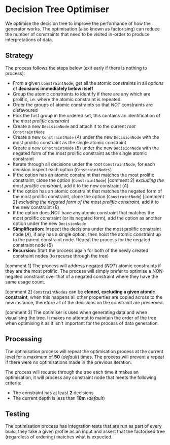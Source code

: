 # Decision Tree Optimiser

We optimise the decision tree to improve the performance of how the generator works. 
The optimisation (also known as factorising) can reduce the number of constraints that need to be visited in-order to produce interpretations of data.

## Strategy

The process follows the steps below (exit early if there is nothing to process):

* From a given `ConstraintNode`, get all the atomic constraints in all _options_ of __decisions immediately below itself__
* Group the atomic constraints to identify if there are any which are prolific, i.e. where the atomic constraint is repeated.
* Order the groups of atomic constraints so that _NOT_ constraints are disfavoured
* Pick the first group in the ordered set, this contains an identification of the _most prolific constraint_
* Create a new `DecisionNode` and attach it to the current _root_ `ConstraintNode`
* Create a new `ConstraintNode` (_A_) under the new `DecisionNode` with the most prolific constraint as the single atomic constraint
* Create a new `ConstraintNode` (_B_) under the new `DecisionNode` with the negated form of the most prolific constraint as the single atomic constraint
* Iterate through all decisions under the root `ConstraintNode`, for each decision inspect each option (`ConstraintNode`s)
* If the option has an atomic constraint that matches the most prolific constraint, clone the option (`ConstraintNode`) [comment 2] _excluding the most prolific constraint_, add it to the new constraint (_A_)
* If the option has an atomic constraint that matches the negated form of the most prolific constraint, clone the option (`ConstraintNode`) [comment 2] _excluding the negated form of the most prolific constraint_, add it to the new constraint (_B_)
* If the option does NOT have any atomic constraint that matches the most prolific constraint (or its negated form), add the option as another option under the new `DecisionNode`
* __Simplification:__ Inspect the decisions under the most prolific constraint node (_A_), if any has a single option, then hoist the atomic constraint up to the parent constraint node. Repeat the process for the negated constraint node (_B_)
* __Recursion:__ Start the process again for both of the newly created constraint nodes (to recurse through the tree)

[comment 1]
The process will address negated (_NOT_) atomic constraints if they are the most prolific. The process will simply prefer to optimise a NON-negated constraint over that of a negated constraint where they have the same usage count.

[comment 2]
`ConstraintNodes` can be __cloned, excluding a given atomic constraint__, when this happens all other properties are copied across to the new instance, therefore all of the decisions on the constraint are preserved.

[comment 3]
The optimiser is used when generating data and when visualising the tree. It makes no attempt to maintain the order of the tree when optimising it as it isn't important for the process of data generation.

## Processing

The optimisation process will repeat the optimisation process at the current level for a maximum of __50__ (_default_) times. The process will prevent a repeat if there were no optimisations made in the previous iteration. 

The process will recurse through the tree each time it makes an optimisation, it will process any constraint node that meets the following criteria:
* The constraint has at least __2__ decisions
* The current depth is less than __10m__ (_default_)

## Testing

The optimisation process has integration tests that are run as part of every build, they take a given profile as an input and assert that the factorised tree (regardless of ordering) matches what is expected.